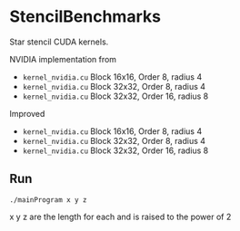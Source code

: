 # StencilBenchmarks
  
  Star stencil CUDA kernels.
  
  NVIDIA implementation from 

  + `kernel_nvidia.cu` Block 16x16, Order 8, radius 4
  + `kernel_nvidia.cu` Block 32x32, Order 8, radius 4
  + `kernel_nvidia.cu` Block 32x32, Order 16, radius 8
  
  
  
  Improved 
  
  + `kernel_nvidia.cu` Block 16x16, Order 8, radius 4
  + `kernel_nvidia.cu` Block 32x32, Order 8, radius 4
  + `kernel_nvidia.cu` Block 32x32, Order 16, radius 8
  
  
  ## Run
  
  `./mainProgram x y z`
  
  x y z are the length for each and is raised to the power of 2
